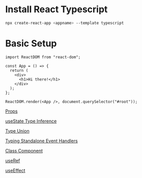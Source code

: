 # Install React Typescript

```bash
npx create-react-app <appname> --template typescript
```

# Basic Setup

```tsx
import ReactDOM from "react-dom";

const App = () => {
  return (
    <div>
      <h1>Hi there!</h1>
    </div>
  );
};

ReactDOM.render(<App />, document.querySelector("#root"));
```

[Props](https://www.notion.so/Props-ceb9794071d346d195429a0bdf9afb5e)

[useState Type Inference](https://www.notion.so/useState-Type-Inference-411c6ce6c3d643bf9c4b11c35383365d)

[Type Union](https://www.notion.so/Type-Union-913e308476894da78d677f14d0d56a75)

[Typing Standalone Event Handlers](https://www.notion.so/Typing-Standalone-Event-Handlers-175ccde0ddf44ee1a94f4995d8c45bee)

[Class Component](https://www.notion.so/Class-Component-e32f6742239648878a72c81aa7caf1e3)

[useRef](https://www.notion.so/useRef-53f0ca2799a848868469912d62b39e66)

[useEffect](https://www.notion.so/useEffect-f95c81a5bdf64b0cb61d59071492a4ec)
